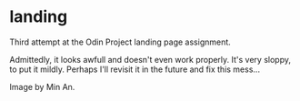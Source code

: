 # landing

Third attempt at the Odin Project landing page assignment.

Admittedly, it looks awfull and doesn't even work properly. It's very sloppy, to put it mildly. Perhaps I'll revisit it in the future and fix this mess...

Image by Min An.
